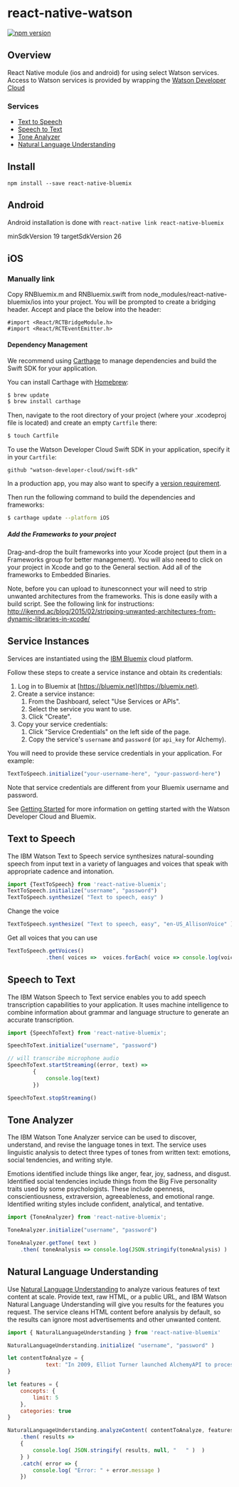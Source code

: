 # react-native-watson
[![npm version](https://badge.fury.io/js/react-native-bluemix.svg)](https://badge.fury.io/js/react-native-watson)


## Overview
React Native module (ios and android) for using select Watson services.  Access to Watson services is provided by wrapping the [Watson Developer Cloud](https://github.com/watson-developer-cloud/swift-sdk)

### Services

* [Text to Speech](#text-to-speech)
* [Speech to Text](#speech-to-text)
* [Tone Analyzer](#tone-analyzer)
* [Natural Language Understanding](#natural-language-understanding)

## Install

```shell
npm install --save react-native-bluemix

```
## Android
Android installation is done with ```react-native link react-native-bluemix```

minSdkVersion 19
targetSdkVersion 26

## iOS

### Manually link

Copy RNBluemix.m and RNBluemix.swift from node_modules/react-native-bluemix/ios into your project.  You will be prompted to create a bridging header.  Accept and place the below into the header:

```obj-c
#import <React/RCTBridgeModule.h>
#import <React/RCTEventEmitter.h>
```

#### Dependency Management

We recommend using [Carthage](https://github.com/Carthage/Carthage) to manage dependencies and build the Swift SDK for your application.

You can install Carthage with [Homebrew](http://brew.sh/):

```bash
$ brew update
$ brew install carthage
```

Then, navigate to the root directory of your project (where your .xcodeproj file is located) and create an empty `Cartfile` there:

```bash
$ touch Cartfile
```

To use the Watson Developer Cloud Swift SDK in your application, specify it in your `Cartfile`:

```
github "watson-developer-cloud/swift-sdk"
```

In a production app, you may also want to specify a [version requirement](https://github.com/Carthage/Carthage/blob/master/Documentation/Artifacts.md#version-requirement).

Then run the following command to build the dependencies and frameworks:

```bash
$ carthage update --platform iOS
```

##### Add the Frameworks to your project

Drag-and-drop the built frameworks into your Xcode project (put them in a Frameworks group for better management).  You will also need to click on your project in Xcode and go to the General section.  Add all of the frameworks to Embedded Binaries.

Note, before you can upload to itunesconnect your will need to strip unwanted architectures from the frameworks.  This is done easily with a build script.  See the following link for instructions: http://ikennd.ac/blog/2015/02/stripping-unwanted-architectures-from-dynamic-libraries-in-xcode/

## Service Instances

Services are instantiated using the [IBM Bluemix](http://www.ibm.com/cloud-computing/bluemix/) cloud platform.

Follow these steps to create a service instance and obtain its credentials:

1. Log in to Bluemix at [https://bluemix.net](https://bluemix.net).
2. Create a service instance:
    1. From the Dashboard, select "Use Services or APIs".
    2. Select the service you want to use.
    3. Click "Create".
3. Copy your service credentials:
    1. Click "Service Credentials" on the left side of the page.
    2. Copy the service's `username` and `password` (or `api_key` for Alchemy).

You will need to provide these service credentials in your application. For example:

```javascript
TextToSpeech.initialize("your-username-here", "your-password-here")
```

Note that service credentials are different from your Bluemix username and password.

See [Getting Started](https://www.ibm.com/watson/developercloud/doc/common/index.html) for more information on getting started with the Watson Developer Cloud and Bluemix.

## Text to Speech

The IBM Watson Text to Speech service synthesizes natural-sounding speech from input text in a variety of languages and voices that speak with appropriate cadence and intonation.

```javascript
import {TextToSpeech} from 'react-native-bluemix';
TextToSpeech.initialize("username", "password")
TextToSpeech.synthesize( "Text to speech, easy" )
```

Change the voice

```javascript
TextToSpeech.synthesize( "Text to speech, easy", "en-US_AllisonVoice" )
```

Get all voices that you can use

```javascript
TextToSpeech.getVoices()
            .then( voices =>  voices.forEach( voice => console.log(voice.name) ) )
```

## Speech to Text

The IBM Watson Speech to Text service enables you to add speech transcription capabilities to your application. It uses machine intelligence to combine information about grammar and language structure to generate an accurate transcription. 

```javascript
import {SpeechToText} from 'react-native-bluemix';

SpeechToText.initialize("username", "password")

// will transcribe microphone audio
SpeechToText.startStreaming((error, text) =>
        {
            console.log(text)
        })

SpeechToText.stopStreaming()   
```

## Tone Analyzer

The IBM Watson Tone Analyzer service can be used to discover, understand, and revise the language tones in text. The service uses linguistic analysis to detect three types of tones from written text: emotions, social tendencies, and writing style.

Emotions identified include things like anger, fear, joy, sadness, and disgust. Identified social tendencies include things from the Big Five personality traits used by some psychologists. These include openness, conscientiousness, extraversion, agreeableness, and emotional range. Identified writing styles include confident, analytical, and tentative.

```javascript
import {ToneAnalyzer} from 'react-native-bluemix';

ToneAnalyzer.initialize("username", "password")

ToneAnalyzer.getTone( text )
    .then( toneAnalysis => console.log(JSON.stringify(toneAnalysis) )
```

## Natural Language Understanding
Use [Natural Language Understanding](https://console.bluemix.net/docs/services/natural-language-understanding/index.html#about) to analyze various features of text content at scale. Provide text, raw HTML, or a public URL, and IBM Watson Natural Language Understanding will give you results for the features you request. The service cleans HTML content before analysis by default, so the results can ignore most advertisements and other unwanted content.

```javascript
import { NaturalLanguageUnderstanding } from 'react-native-bluemix'

NaturalLanguageUnderstanding.initialize( "username", "password" )

let contentToAnalyze = {
            text: "In 2009, Elliot Turner launched AlchemyAPI to process the written word, with all of its quirks and nuances, and got immediate traction."
}

let features = {
    concepts: {
        limit: 5
    },
    categories: true
}

NaturalLanguageUnderstanding.analyzeContent( contentToAnalyze, features )
    .then( results =>
    {
        console.log( JSON.stringify( results, null, "   " )  )
    } )
    .catch( error => {
        console.log( "Error: " + error.message )
    })
```
